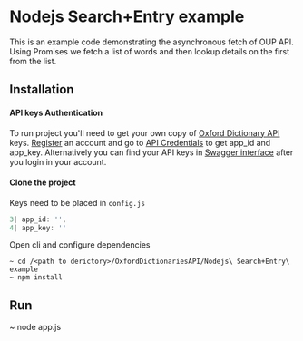 # Nodejs Search+Entry example

This is an example code demonstrating the asynchronous fetch of OUP API. Using Promises we fetch a list of words and then lookup details on the first from the list.


## Installation
#### API keys Authentication
To run project you'll need to get your own copy of [Oxford Dictionary API](https://developer.oxforddictionaries.com/documentation/getting_started) keys. 
[Register](https://developer.oxforddictionaries.com/?tag=#plans) an account and go to [API Credentials](https://developer.oxforddictionaries.com/admin/applications) to get app_id and app_key. Alternatively you can find your API keys in [Swagger interface](https://developer.oxforddictionaries.com/documentation) after you login in your account.

#### Clone the project
Keys need to be placed in `config.js`
```javascript
3| app_id: '',
4| app_key: ''
```
Open cli and configure dependencies
```
~ cd /<path to derictory>/OxfordDictionariesAPI/Nodejs\ Search+Entry\ example 
~ npm install
```

## Run 

~ node app.js
